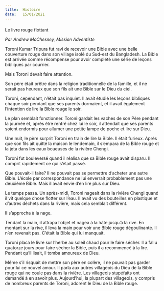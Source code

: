 ```yaml
---
title:  Histoire
date:   15/01/2021
---
```


#### 

Le livre rouge flottant

_Par Andrew McChesney, Mission Adventiste_

Toroni Kumar Tripura fut ravi de recevoir une Bible avec une belle couverture rouge dans son village isolé du Sud-est du Bangladesh. La Bible est arrivée comme récompense pour avoir complété une série de leçons bibliques par courrier.

Mais Toroni devait faire attention.

Son père était prêtre dans la religion traditionnelle de la famille, et il ne serait pas heureux que son fils ait une Bible sur le Dieu du ciel.

Toroni, cependant, n’était pas inquiet. Il avait étudié les leçons bibliques chaque soir pendant que ses parents dormaient, et il avait également l’intention de lire la Bible rouge le soir.

Le plan semblait fonctionner. Toroni gardait les vaches de son Père pendant la journée et, après être rentré chez lui le soir, il attendait que ses parents soient endormis pour allumer une petite lampe de poche et lire sur Dieu.

Une nuit, le père surprit Toroni en train de lire la Bible. Il était furieux. Après que son fils ait quitté la maison le lendemain, il s’empara de la Bible rouge et la jeta dans les eaux boueuses de la rivière Chengi.

Toroni fut bouleversé quand il réalisa que sa Bible rouge avait disparu. Il comprit rapidement ce qui s’était passé.

Que pouvait-il faire? Il ne pouvait pas se permettre d’acheter une autre Bible. L’école par correspondance ne lui enverrait probablement pas une deuxième Bible. Mais il avait envie d’en lire plus sur Dieu.

Le temps passa. Un après-midi, Toroni nageait dans la rivière Chengi quand il vit quelque chose flotter sur l’eau. Il avait vu des bouteilles en plastique et d’autres déchets dans la rivière, mais cela semblait différent.

Il s’approcha à la nage.

Tendant la main, il attrapa l’objet et nagea à la hâte jusqu’à la rive. En montant sur la rive, il leva la main pour voir une Bible rouge dégoulinante. Il n’en revenait pas. C’était la Bible qui lui manquait.

Toroni placa le livre sur l’herbe au soleil chaud pour le faire sécher. Il a fallu quatorze jours pour faire sécher la Bible, puis il a recommencé à la lire. Pendant qu’il lisait, il tomba amoureux de Dieu.

Même s’il risquait de mettre son père en colère, il ne pouvait pas garder pour lui ce nouvel amour. Il parla aux autres villageois du Dieu de la Bible rouge qui ne coule pas dans la rivière. Les villageois stupéfaits ont demandé à en savoir plus. Aujourd’hui, la plupart des villageois, y compris de nombreux parents de Toroni, adorent le Dieu de la Bible rouge.